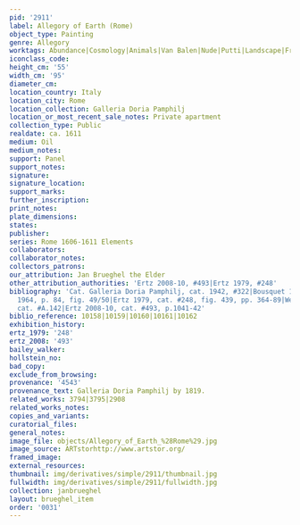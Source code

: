 ```yaml
---
pid: '2911'
label: Allegory of Earth (Rome)
object_type: Painting
genre: Allegory
worktags: Abundance|Cosmology|Animals|Van Balen|Nude|Putti|Landscape|Fruit
iconclass_code:
height_cm: '55'
width_cm: '95'
diameter_cm:
location_country: Italy
location_city: Rome
location_collection: Galleria Doria Pamphilj
location_or_most_recent_sale_notes: Private apartment
collection_type: Public
realdate: ca. 1611
medium: Oil
medium_notes:
support: Panel
support_notes:
signature:
signature_location:
support_marks:
further_inscription:
print_notes:
plate_dimensions:
states:
publisher:
series: Rome 1606-1611 Elements
collaborators:
collaborator_notes:
collectors_patrons:
our_attribution: Jan Brueghel the Elder
other_attribution_authorities: 'Ertz 2008-10, #493|Ertz 1979, #248'
bibliography: 'Cat. Galleria Doria Pamphilj, cat. 1942, #322|Bousquet 1954, p. 100|Eemans
  1964, p. 84, fig. 49/50|Ertz 1979, cat. #248, fig. 439, pp. 364-89|Werche 2004,
  cat. #A.142|Ertz 2008-10, cat. #493, p.1041-42'
biblio_reference: 10158|10159|10160|10161|10162
exhibition_history:
ertz_1979: '248'
ertz_2008: '493'
bailey_walker:
hollstein_no:
bad_copy:
exclude_from_browsing:
provenance: '4543'
provenance_text: Galleria Doria Pamphilj by 1819.
related_works: 3794|3795|2908
related_works_notes:
copies_and_variants:
curatorial_files:
general_notes:
image_file: objects/Allegory_of_Earth_%28Rome%29.jpg
image_source: ARTstorhttp://www.artstor.org/
framed_image:
external_resources:
thumbnail: img/derivatives/simple/2911/thumbnail.jpg
fullwidth: img/derivatives/simple/2911/fullwidth.jpg
collection: janbrueghel
layout: brueghel_item
order: '0031'
---
```

